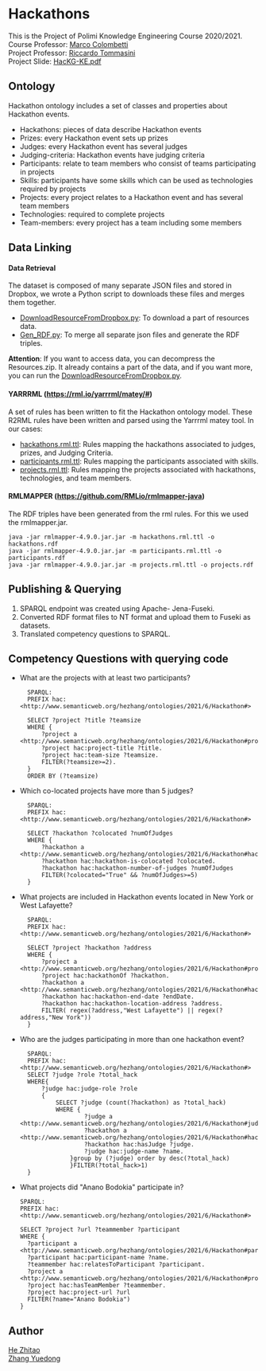 # Hackathons
This is the Project of Polimi Knowledge Engineering Course 2020/2021. <br>
Course Professor:  [Marco Colombetti](https://www.deib.polimi.it/ita/personale/dettagli/60520) <br>
Project Professor: [Riccardo Tommasini](https://riccardotommasini.com/) <br>
Project Slide: [HacKG-KE.pdf](https://github.com/ZHANG-Y-D/HacKG--KnowledgeEngineering-Polimi/blob/main/Documentation/HacKG-KE.pdf)


## Ontology
Hackathon ontology includes a set of classes and properties about Hackathon events.
* Hackathons: pieces of data describe Hackathon events
* Prizes: every Hackathon event sets up prizes
* Judges: every Hackathon event  has several judges
* Judging-criteria: Hackathon events have judging criteria
* Participants: relate to team members who consist of teams participating in projects
* Skills: participants have some skills which can be used as technologies  required by projects
* Projects: every project relates to a Hackathon event and  has several team members
* Technologies: required to complete projects
* Team-members: every project has a team including some members

## Data Linking

#### Data Retrieval 
The dataset is composed of many separate JSON files and stored in Dropbox, we wrote a Python script to downloads these files and merges them together.
* [DownloadResourceFromDropbox.py](https://github.com/ZHANG-Y-D/HacKG--KnowledgeEngineering-Polimi/blob/main/DownloadResourceFromDropbox.py): To download a part of resources data.
* [Gen_RDF.py](https://github.com/ZHANG-Y-D/HacKG--KnowledgeEngineering-Polimi/blob/main/Gen_RDF.py): To merge all separate json files and generate the RDF triples.

**Attention**: If you want to access data, you can decompress the Resources.zip. It already contains a part of the data, and if you want more, you can run the [DownloadResourceFromDropbox.py](https://github.com/ZHANG-Y-D/HacKG--KnowledgeEngineering-Polimi/blob/main/DownloadResourceFromDropbox.py).


#### YARRRML (https://rml.io/yarrrml/matey/#)
A set of rules has been written to fit the Hackathon ontology model. These R2RML rules have been written and parsed using the Yarrrml matey tool. In our cases:
* [hackathons.rml.ttl](https://github.com/ZHANG-Y-D/HacKG--KnowledgeEngineering-Polimi/blob/main/Ontologies_and_data/hackathons.rml.ttl): Rules mapping the hackathons associated to judges, prizes, and Judging Criteria. 
* [participants.rml.ttl](https://github.com/ZHANG-Y-D/HacKG--KnowledgeEngineering-Polimi/blob/main/Ontologies_and_data/participants.rml.ttl): Rules mapping the participants associated with skills. 
* [projects.rml.ttl](https://github.com/ZHANG-Y-D/HacKG--KnowledgeEngineering-Polimi/blob/main/Ontologies_and_data/projects.rml.ttl): Rules mapping the projects associated with hackathons, technologies, and team members. 



#### RMLMAPPER (https://github.com/RMLio/rmlmapper-java) 
The RDF triples have been generated from the rml rules. For this we used the rmlmapper.jar. <br>

    java -jar rmlmapper-4.9.0.jar.jar -m hackathons.rml.ttl -o hackathons.rdf
    java -jar rmlmapper-4.9.0.jar.jar -m participants.rml.ttl -o participants.rdf
    java -jar rmlmapper-4.9.0.jar.jar -m projects.rml.ttl -o projects.rdf

## Publishing & Querying
1. SPARQL endpoint was created using Apache- Jena-Fuseki.
2. Converted RDF format files to NT format and upload them to Fuseki as datasets.
3. Translated competency questions to SPARQL.




## Competency Questions with querying code
* What are the projects with at least two participants?
  ```
    SPARQL:
    PREFIX hac: <http://www.semanticweb.org/hezhang/ontologies/2021/6/Hackathon#>
    
    SELECT ?project ?title ?teamsize
    WHERE {
        ?project a  <http://www.semanticweb.org/hezhang/ontologies/2021/6/Hackathon#projects>.
        ?project hac:project-title ?title.
        ?project hac:team-size ?teamsize.
        FILTER(?teamsize>=2).
    }
    ORDER BY (?teamsize)
  ```
* Which co-located projects have more than 5 judges?
  ```
    SPARQL:
    PREFIX hac: <http://www.semanticweb.org/hezhang/ontologies/2021/6/Hackathon#>
    
    SELECT ?hackathon ?colocated ?numOfJudges
    WHERE {
        ?hackathon a  <http://www.semanticweb.org/hezhang/ontologies/2021/6/Hackathon#hackathons>.
        ?hackathon hac:hackathon-is-colocated ?colocated.
        ?hackathon hac:hackathon-number-of-judges ?numOfJudges
        FILTER(?colocated="True" && ?numOfJudges>=5)
    }
  ```
* What projects are included in Hackathon events located in New York or West Lafayette?
  ```
    SPARQL:
    PREFIX hac: <http://www.semanticweb.org/hezhang/ontologies/2021/6/Hackathon#>
    
    SELECT ?project ?hackathon ?address
    WHERE {
        ?project a <http://www.semanticweb.org/hezhang/ontologies/2021/6/Hackathon#projects>.
        ?project hac:hackathonOf ?hackathon.
        ?hackathon a  <http://www.semanticweb.org/hezhang/ontologies/2021/6/Hackathon#hackathons>.
        ?hackathon hac:hackathon-end-date ?endDate.
        ?hackathon hac:hackathon-location-address ?address.
        FILTER( regex(?address,"West Lafayette") || regex(?address,"New York"))
    }
  ```
  
* Who are the judges participating in more than one hackathon event?
  ```
    SPARQL:
    PREFIX hac: <http://www.semanticweb.org/hezhang/ontologies/2021/6/Hackathon#>
    SELECT ?judge ?role ?total_hack
    WHERE{
        ?judge hac:judge-role ?role
        {
            SELECT ?judge (count(?hackathon) as ?total_hack)
            WHERE {
                    ?judge a <http://www.semanticweb.org/hezhang/ontologies/2021/6/Hackathon#judges>.
                    ?hackathon a <http://www.semanticweb.org/hezhang/ontologies/2021/6/Hackathon#hackathons>.  
                    ?hackathon hac:hasJudge ?judge.
                    ?judge hac:judge-name ?name.
                }group by (?judge) order by desc(?total_hack)
                }FILTER(?total_hack>1)
    }
  ```
* What projects did "Anano Bodokia" participate in?
    ```
    SPARQL:
    PREFIX hac: <http://www.semanticweb.org/hezhang/ontologies/2021/6/Hackathon#>
    
    SELECT ?project ?url ?teammember ?participant
    WHERE {
      ?participant a <http://www.semanticweb.org/hezhang/ontologies/2021/6/Hackathon#participants>.
      ?participant hac:participant-name ?name.
      ?teammember hac:relatesToParticipant ?participant.
      ?project a  <http://www.semanticweb.org/hezhang/ontologies/2021/6/Hackathon#projects>.
      ?project hac:hasTeamMember ?teammember.
      ?project hac:project-url ?url
      FILTER(?name="Anano Bodokia")
    }
    ```

## Author
[He Zhitao](https://github.com/zhitaohe-polimi)    <br>
[Zhang Yuedong](https://github.com/ZHANG-Y-D)

